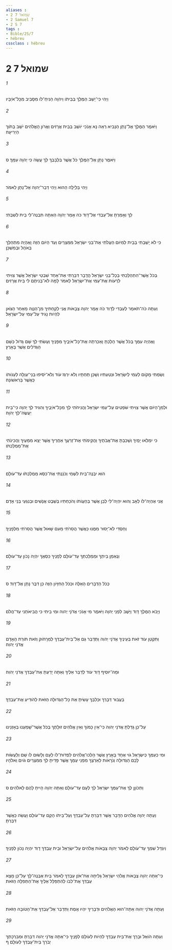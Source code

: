 ```yaml
---
aliases : 
- 2 שמואל 7
- 2 Samuel 7
- 2 S 7
tags : 
- Bible/2S/7
- hébreu
cssclass : hébreu
---
```


# 2 שמואל 7

###### 1
וַיְהִי כִּי־יָשַׁב הַמֶּלֶךְ בְּבֵיתֹו וַיהוָה הֵנִיחַ־לֹו מִסָּבִיב מִכָּל־אֹיְבָיו׃
###### 2
וַיֹּאמֶר הַמֶּלֶךְ אֶל־נָתָן הַנָּבִיא רְאֵה נָא אָנֹכִי יֹושֵׁב בְּבֵית אֲרָזִים וַאֲרֹון הָאֱלֹהִים יֹשֵׁב בְּתֹוךְ הַיְרִיעָה׃
###### 3
וַיֹּאמֶר נָתָן אֶל־הַמֶּלֶךְ כֹּל אֲשֶׁר בִּלְבָבְךָ לֵךְ עֲשֵׂה כִּי יְהוָה עִמָּךְ׃ ס
###### 4
וַיְהִי בַּלַּיְלָה הַהוּא וַיְהִי דְּבַר־יְהוָה אֶל־נָתָן לֵאמֹר׃
###### 5
לֵךְ וְאָמַרְתָּ אֶל־עַבְדִּי אֶל־דָּוִד כֹּה אָמַר יְהוָה הַאַתָּה תִּבְנֶה־לִּי בַיִת לְשִׁבְתִּי׃
###### 6
כִּי לֹא יָשַׁבְתִּי בְּבַיִת לְמִיֹּום הַעֲלֹתִי אֶת־בְּנֵי יִשְׂרָאֵל מִמִּצְרַיִם וְעַד הַיֹּום הַזֶּה וָאֶהְיֶה מִתְהַלֵּךְ בְּאֹהֶל וּבְמִשְׁכָּן׃
###### 7
בְּכֹל אֲשֶׁר־הִתְהַלַּכְתִּי בְּכָל־בְּנֵי יִשְׂרָאֵל הֲדָבָר דִּבַּרְתִּי אֶת־אַחַד שִׁבְטֵי יִשְׂרָאֵל אֲשֶׁר צִוִּיתִי לִרְעֹות אֶת־עַמִּי אֶת־יִשְׂרָאֵל לֵאמֹר לָמָּה לֹא־בְנִיתֶם לִי בֵּית אֲרָזִים׃
###### 8
וְעַתָּה כֹּה־תֹאמַר לְעַבְדִּי לְדָוִד כֹּה אָמַר יְהוָה צְבָאֹות אֲנִי לְקַחְתִּיךָ מִן־הַנָּוֶה מֵאַחַר הַצֹּאן לִהְיֹות נָגִיד עַל־עַמִּי עַל־יִשְׂרָאֵל׃
###### 9
וָאֶהְיֶה עִמְּךָ בְּכֹל אֲשֶׁר הָלַכְתָּ וָאַכְרִתָה אֶת־כָּל־אֹיְבֶיךָ מִפָּנֶיךָ וְעָשִׂתִי לְךָ שֵׁם גָּדֹול כְּשֵׁם הַגְּדֹלִים אֲשֶׁר בָּאָרֶץ׃
###### 10
וְשַׂמְתִּי מָקֹום לְעַמִּי לְיִשְׂרָאֵל וּנְטַעְתִּיו וְשָׁכַן תַּחְתָּיו וְלֹא יִרְגַּז עֹוד וְלֹא־יֹסִיפוּ בְנֵי־עַוְלָה לְעַנֹּותֹו כַּאֲשֶׁר בָּרִאשֹׁונָה׃
###### 11
וּלְמִן־הַיֹּום אֲשֶׁר צִוִּיתִי שֹׁפְטִים עַל־עַמִּי יִשְׂרָאֵל וַהֲנִיחֹתִי לְךָ מִכָּל־אֹיְבֶיךָ וְהִגִּיד לְךָ יְהוָה כִּי־בַיִת יַעֲשֶׂה־לְּךָ יְהוָה׃
###### 12
כִּי יִמְלְאוּ יָמֶיךָ וְשָׁכַבְתָּ אֶת־אֲבֹתֶיךָ וַהֲקִימֹתִי אֶת־זַרְעֲךָ אַחֲרֶיךָ אֲשֶׁר יֵצֵא מִמֵּעֶיךָ וַהֲכִינֹתִי אֶת־מַמְלַכְתֹּו׃
###### 13
הוּא יִבְנֶה־בַּיִת לִשְׁמִי וְכֹנַנְתִּי אֶת־כִּסֵּא מַמְלַכְתֹּו עַד־עֹולָם׃
###### 14
אֲנִי אֶהְיֶה־לֹּו לְאָב וְהוּא יִהְיֶה־לִּי לְבֵן אֲשֶׁר בְּהַעֲוֹתֹו וְהֹכַחְתִּיו בְּשֵׁבֶט אֲנָשִׁים וּבְנִגְעֵי בְּנֵי אָדָם׃
###### 15
וְחַסְדִּי לֹא־יָסוּר מִמֶּנּוּ כַּאֲשֶׁר הֲסִרֹתִי מֵעִם שָׁאוּל אֲשֶׁר הֲסִרֹתִי מִלְּפָנֶיךָ׃
###### 16
וְנֶאְמַן בֵּיתְךָ וּמַמְלַכְתְּךָ עַד־עֹולָם לְפָנֶיךָ כִּסְאֲךָ יִהְיֶה נָכֹון עַד־עֹולָם׃
###### 17
כְּכֹל הַדְּבָרִים הָאֵלֶּה וּכְכֹל הַחִזָּיֹון הַזֶּה כֵּן דִּבֶּר נָתָן אֶל־דָּוִד׃ ס
###### 18
וַיָּבֹא הַמֶּלֶךְ דָּוִד וַיֵּשֶׁב לִפְנֵי יְהוָה וַיֹּאמֶר מִי אָנֹכִי אֲדֹנָי יְהוִה וּמִי בֵיתִי כִּי הֲבִיאֹתַנִי עַד־הֲלֹם׃
###### 19
וַתִּקְטַן עֹוד זֹאת בְּעֵינֶיךָ אֲדֹנָי יְהוִה וַתְּדַבֵּר גַּם אֶל־בֵּית־עַבְדְּךָ לְמֵרָחֹוק וְזֹאת תֹּורַת הָאָדָם אֲדֹנָי יְהוִה׃
###### 20
וּמַה־יֹּוסִיף דָּוִד עֹוד לְדַבֵּר אֵלֶיךָ וְאַתָּה יָדַעְתָּ אֶת־עַבְדְּךָ אֲדֹנָי יְהוִה׃
###### 21
בַּעֲבוּר דְּבָרְךָ וּכְלִבְּךָ עָשִׂיתָ אֵת כָּל־הַגְּדוּלָּה הַזֹּאת לְהֹודִיעַ אֶת־עַבְדֶּךָ׃
###### 22
עַל־כֵּן גָּדַלְתָּ אֲדֹנָי יְהוִה כִּי־אֵין כָּמֹוךָ וְאֵין אֱלֹהִים זוּלָתֶךָ בְּכֹל אֲשֶׁר־שָׁמַעְנוּ בְּאָזְנֵינוּ׃
###### 23
וּמִי כְעַמְּךָ כְּיִשְׂרָאֵל גֹּוי אֶחָד בָּאָרֶץ אֲשֶׁר הָלְכוּ־אֱלֹהִים לִפְדֹּות־לֹו לְעָם וְלָשׂוּם לֹו שֵׁם וְלַעֲשֹׂות לָכֶם הַגְּדוּלָּה וְנֹרָאֹות לְאַרְצֶךָ מִפְּנֵי עַמְּךָ אֲשֶׁר פָּדִיתָ לְּךָ מִמִּצְרַיִם גֹּויִם וֵאלֹהָיו׃
###### 24
וַתְּכֹוןֵן לְךָ אֶת־עַמְּךָ יִשְׂרָאֵל לְךָ לְעָם עַד־עֹולָם וְאַתָּה יְהוָה הָיִיתָ לָהֶם לֵאלֹהִים׃ ס
###### 25
וְעַתָּה יְהוָה אֱלֹהִים הַדָּבָר אֲשֶׁר דִּבַּרְתָּ עַל־עַבְדְּךָ וְעַל־בֵּיתֹו הָקֵם עַד־עֹולָם וַעֲשֵׂה כַּאֲשֶׁר דִּבַּרְתָּ׃
###### 26
וְיִגְדַּל שִׁמְךָ עַד־עֹולָם לֵאמֹר יְהוָה צְבָאֹות אֱלֹהִים עַל־יִשְׂרָאֵל וּבֵית עַבְדְּךָ דָוִד יִהְיֶה נָכֹון לְפָנֶיךָ׃
###### 27
כִּי־אַתָּה יְהוָה צְבָאֹות אֱלֹהֵי יִשְׂרָאֵל גָּלִיתָה אֶת־אֹזֶן עַבְדְּךָ לֵאמֹר בַּיִת אֶבְנֶה־לָּךְ עַל־כֵּן מָצָא עַבְדְּךָ אֶת־לִבֹּו לְהִתְפַּלֵּל אֵלֶיךָ אֶת־הַתְּפִלָּה הַזֹּאת׃
###### 28
וְעַתָּה אֲדֹנָי יְהוִה אַתָּה־הוּא הָאֱלֹהִים וּדְבָרֶיךָ יִהְיוּ אֱמֶת וַתְּדַבֵּר אֶל־עַבְדְּךָ אֶת־הַטֹּובָה הַזֹּאת׃
###### 29
וְעַתָּה הֹואֵל וּבָרֵךְ אֶת־בֵּית עַבְדְּךָ לִהְיֹות לְעֹולָם לְפָנֶיךָ כִּי־אַתָּה אֲדֹנָי יְהוִה דִּבַּרְתָּ וּמִבִּרְכָתְךָ יְבֹרַךְ בֵּית־עַבְדְּךָ לְעֹולָם׃ ף
